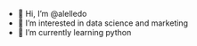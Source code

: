 - 👋 Hi, I’m @alelledo
- 👀 I’m interested in data science and marketing
- 🌱 I’m currently learning python 

<!---
alelledo/alelledo is a ✨ special ✨ repository because its `README.md` (this file) appears on your GitHub profile.
You can click the Preview link to take a look at your changes.
--->
